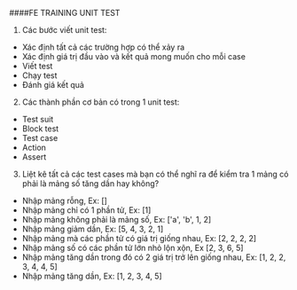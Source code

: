 ####FE TRAINING UNIT TEST

1. Các bước viết unit test:
- Xác định tất cả các trường hợp có thể xảy ra 
- Xác định giá trị đầu vào và kết quả mong muốn cho mỗi case
- Viết test
- Chạy test
- Đánh giá kết quả
2. Các thành phần cơ bản có trong 1 unit test:
- Test suit
- Block test
- Test case
- Action
- Assert
3. Liệt kê tất cả các test cases mà bạn có thể nghĩ ra để kiểm tra 1 mảng có phải là mảng số tăng dần hay không?
- Nhập mảng rỗng, Ex: []
- Nhập mảng chỉ có 1 phần tử, Ex: [1]
- Nhập mảng không phải là mảng số, Ex: ['a', 'b', 1, 2]
- Nhập mảng giảm dần, Ex: [5, 4, 3, 2, 1]
- Nhập mảng mà các phần tử có giá trị giống nhau, Ex: [2, 2, 2, 2]
- Nhập mảng số có các phần tử lớn nhỏ lộn xộn, Ex [2, 3, 6, 5]
- Nhập mảng tăng dần trong đó có 2 giá trị trở lên giống nhau, Ex: [1, 2, 2, 3, 4, 4, 5]
- Nhập mảng tăng dần, Ex: [1, 2, 3, 4, 5]
